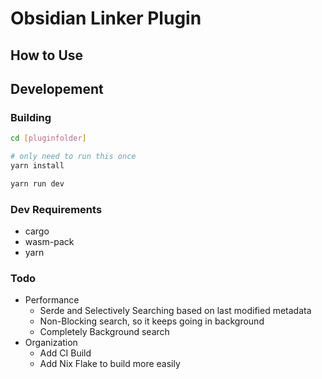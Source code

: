 # Obsidian Linker Plugin

## How to Use


## Developement

### Building

```bash
cd [pluginfolder]

# only need to run this once
yarn install

yarn run dev
```

### Dev Requirements

- cargo
- wasm-pack
- yarn

### Todo

- Performance
    - Serde and Selectively Searching based on last modified metadata
    - Non-Blocking search, so it keeps going in background
    - Completely Background search
- Organization
	- Add CI Build
    - Add Nix Flake to build more easily 

